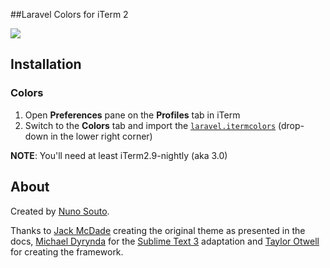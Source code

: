 ##Laravel Colors for iTerm 2

![](https://raw.githubusercontent.com/nsouto/iterm_laravel_theme/master/screenshots/iterm2.png)

## Installation

### Colors

1. Open **Preferences** pane on the **Profiles** tab in iTerm
2. Switch to the **Colors** tab and import the 
[`laravel.itermcolors`](https://raw.githubusercontent.com/nsouto/iterm_laravel_theme/master/laravel.itermcolors) (drop-down in the 
lower right corner)

**NOTE**: You'll need at least iTerm2.9-nightly (aka 3.0)

## About

Created by [Nuno Souto](https://twitter.com/nsouto).

Thanks to [Jack McDade](https://twitter.com/jackmcdade) creating the original theme as presented in the docs, [Michael Dyrynda](https://twitter.com/michaeldyrynda) for the [Sublime Text 3](https://github.com/michaeldyrynda/Laravel.tmTheme) adaptation and [Taylor Otwell](https://twitter.com/taylorotwell) for creating the framework.
